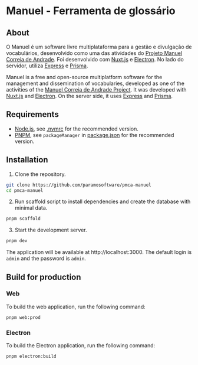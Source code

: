 # Manuel - Ferramenta de glossário

## About

O Manuel é um software livre multiplataforma para a gestão e divulgação de vocabulários, desenvolvido como uma das atividades do [Projeto Manuel Correia de Andrade](https://sites.usp.br/pmca/). Foi desenvolvido com [Nuxt.js](https://nuxtjs.org/) e [Electron](https://www.electronjs.org/). No lado do servidor, utiliza [Express](https://expressjs.com/) e [Prisma](https://www.prisma.io/).

Manuel is a free and open-source multiplatform software for the management and dissemination of vocabularies, developed as one of the activities of the [Manuel Correia de Andrade Project](https://sites.usp.br/pmca/). It was developed with [Nuxt.js](https://nuxtjs.org/) and [Electron](https://www.electronjs.org/). On the server side, it uses [Express](https://expressjs.com/) and [Prisma](https://www.prisma.io/).

## Requirements

- [Node.js](https://nodejs.org/en/download/), see [.nvmrc](.nvmrc) for the recommended version.
- [PNPM](https://pnpm.io/), see `packageManager` in [package.json](package.json) for the recommended version.

## Installation

1. Clone the repository.

```bash
git clone https://github.com/paramosoftware/pmca-manuel
cd pmca-manuel
```

2. Run scaffold script to install dependencies and create the database with minimal data.

```bash
pnpm scaffold
```

3. Start the development server.
```bash
pnpm dev
```

The application will be available at http://localhost:3000. The default login is `admin` and the password is `admin`.

## Build for production

### Web

To build the web application, run the following command:

```bash 
pnpm web:prod
```

### Electron

To build the Electron application, run the following command:

```bash
pnpm electron:build
```